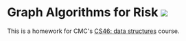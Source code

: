 # Graph Algorithms for Risk ![](https://api.travis-ci.com/xxing21/risk.svg?branch=master)

This is a homework for CMC's [CS46: data structures](https://github.com/mikeizbicki/cmc-csci046) course.
